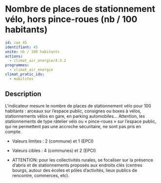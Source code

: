 # Nombre de places de stationnement vélo, hors pince-roues (nb / 100 habitants)
```yaml
id: cae_45
identifiant: 45
unite: nb / 100 habitants
actions:
  - climat_air_energie/4.3.2
programmes:
  - climat_air_energie
climat_pratic_ids:
  - mobilites
```
## Description
L'indicateur mesure le nombre de places de stationnement vélo pour 100 habitants : arceaux sur l’espace public, consignes ou boxes à vélos, stationnements vélos en gare, en parking automobiles... Attention, les stationnements de type râtelier vélo ou « pince-roues » sur l’espace public, qui ne permettent pas une accroche sécuritaire, ne sont pas pris en compte.

- Valeurs limites : 2 (commune) et 1 (EPCI)

- Valeurs cibles : 4 (communes) et 2 (EPCI)

- ATTENTION: pour les collectivités rurales, se focaliser sur la présence d’abris et de stationnements proposés aux endroits clés (centres bourgs, autour des écoles et pôles d’activités, lieux publics de rencontre, commerces, etc).




